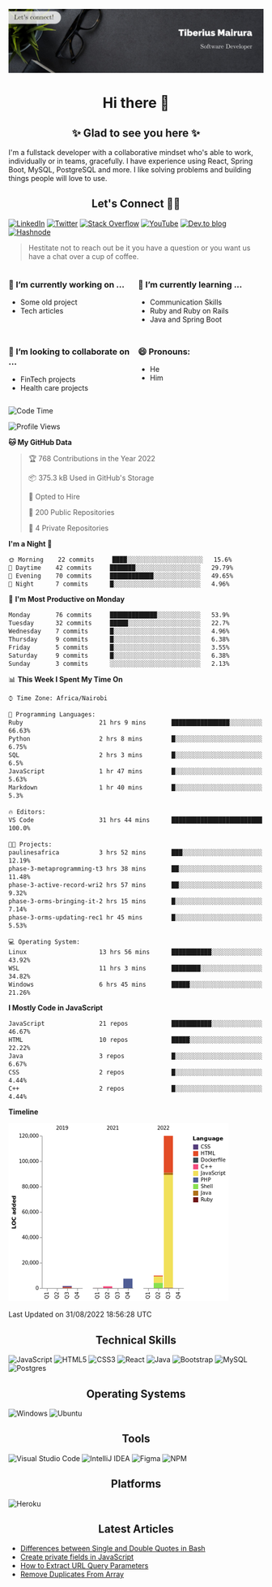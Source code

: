 ![cover-image](assets/images/banner.jpg)

<h1 align="center">
 Hi there 👋
</h1>

<h2 align="center"> ✨ Glad to see you here ✨ </h2>

I'm a fullstack developer with a collaborative mindset who's able to work, individually or in teams, gracefully. I have experience using React, Spring Boot, MySQL, PostgreSQL and more. I like solving problems and building things people will love to use.

<h2 align="center"> Let's Connect 🤝🏾 </h2>

[![LinkedIn](https://img.shields.io/badge/linkedin-%230077B5.svg?style=for-the-badge&logo=linkedin&logoColor=white)](https://www.linkedin.com/in/tiberius-mairura/) [![Twitter](https://img.shields.io/badge/Twitter-%231DA1F2.svg?style=for-the-badge&logo=Twitter&logoColor=white)](https://twitter.com/hermit_tiberius) [![Stack Overflow](https://img.shields.io/badge/-Stackoverflow-FE7A16?style=for-the-badge&logo=stack-overflow&logoColor=white)](https://stackoverflow.com/users/11869442/tiberius) [![YouTube](https://img.shields.io/badge/YouTube-%23FF0000.svg?style=for-the-badge&logo=YouTube&logoColor=white)](https://www.youtube.com/channel/UCEyv3oMzvLUv6tGs9KD_S_A) [![Dev.to blog](https://img.shields.io/badge/dev.to-0A0A0A?style=for-the-badge&logo=dev.to&logoColor=white)](https://dev.to/hermitex) [![Hashnode](https://img.shields.io/badge/Hashnode-2962FF?style=for-the-badge&logo=hashnode&logoColor=white)](https://hashnode.com/@hermitex)

> Hestitate not to reach out be it you have a question or you want us have a chat over a cup of coffee.

<div style="display: grid; gap: 0.5rem; grid-template-columns: repeat(2, 1fr);">

<div>

<h3>🔭  I’m currently working on ...</h3>

- Some old project
- Tech articles

</div>

<div>

<h3>🌱 I’m currently learning ...</h3>

- Communication Skills
- Ruby and Ruby on Rails
- Java and Spring Boot

</div>

<div>
<h3>👯 I’m looking to collaborate on ...</h3>

- FinTech projects
- Health care projects

</div>

<div>
<h3>😄 Pronouns:</h3>

- He
- Him
  
</div>

</div>

<!--START_SECTION:waka-->
![Code Time](http://img.shields.io/badge/Code%20Time-291%20hrs%2049%20mins-blue)

![Profile Views](http://img.shields.io/badge/Profile%20Views-13-blue)

**🐱 My GitHub Data** 

> 🏆 768 Contributions in the Year 2022
 > 
> 📦 375.3 kB Used in GitHub's Storage 
 > 
> 💼 Opted to Hire
 > 
> 📜 200 Public Repositories 
 > 
> 🔑 4 Private Repositories  
 > 
**I'm a Night 🦉** 

```text
🌞 Morning    22 commits     ████░░░░░░░░░░░░░░░░░░░░░   15.6% 
🌆 Daytime    42 commits     ███████░░░░░░░░░░░░░░░░░░   29.79% 
🌃 Evening    70 commits     ████████████░░░░░░░░░░░░░   49.65% 
🌙 Night      7 commits      █░░░░░░░░░░░░░░░░░░░░░░░░   4.96%

```
📅 **I'm Most Productive on Monday** 

```text
Monday       76 commits     █████████████░░░░░░░░░░░░   53.9% 
Tuesday      32 commits     █████░░░░░░░░░░░░░░░░░░░░   22.7% 
Wednesday    7 commits      █░░░░░░░░░░░░░░░░░░░░░░░░   4.96% 
Thursday     9 commits      █░░░░░░░░░░░░░░░░░░░░░░░░   6.38% 
Friday       5 commits      █░░░░░░░░░░░░░░░░░░░░░░░░   3.55% 
Saturday     9 commits      █░░░░░░░░░░░░░░░░░░░░░░░░   6.38% 
Sunday       3 commits      ░░░░░░░░░░░░░░░░░░░░░░░░░   2.13%

```


📊 **This Week I Spent My Time On** 

```text
⌚︎ Time Zone: Africa/Nairobi

💬 Programming Languages: 
Ruby                     21 hrs 9 mins       ████████████████░░░░░░░░░   66.63% 
Python                   2 hrs 8 mins        █░░░░░░░░░░░░░░░░░░░░░░░░   6.75% 
SQL                      2 hrs 3 mins        █░░░░░░░░░░░░░░░░░░░░░░░░   6.5% 
JavaScript               1 hr 47 mins        █░░░░░░░░░░░░░░░░░░░░░░░░   5.63% 
Markdown                 1 hr 40 mins        █░░░░░░░░░░░░░░░░░░░░░░░░   5.3%

🔥 Editors: 
VS Code                  31 hrs 44 mins      █████████████████████████   100.0%

🐱‍💻 Projects: 
paulinesafrica           3 hrs 52 mins       ███░░░░░░░░░░░░░░░░░░░░░░   12.19% 
phase-3-metaprogramming-t3 hrs 38 mins       ██░░░░░░░░░░░░░░░░░░░░░░░   11.48% 
phase-3-active-record-wri2 hrs 57 mins       ██░░░░░░░░░░░░░░░░░░░░░░░   9.32% 
phase-3-orms-bringing-it-2 hrs 15 mins       █░░░░░░░░░░░░░░░░░░░░░░░░   7.14% 
phase-3-orms-updating-rec1 hr 45 mins        █░░░░░░░░░░░░░░░░░░░░░░░░   5.53%

💻 Operating System: 
Linux                    13 hrs 56 mins      ███████████░░░░░░░░░░░░░░   43.92% 
WSL                      11 hrs 3 mins       ████████░░░░░░░░░░░░░░░░░   34.82% 
Windows                  6 hrs 45 mins       █████░░░░░░░░░░░░░░░░░░░░   21.26%

```

**I Mostly Code in JavaScript** 

```text
JavaScript               21 repos            ███████████░░░░░░░░░░░░░░   46.67% 
HTML                     10 repos            █████░░░░░░░░░░░░░░░░░░░░   22.22% 
Java                     3 repos             █░░░░░░░░░░░░░░░░░░░░░░░░   6.67% 
CSS                      2 repos             █░░░░░░░░░░░░░░░░░░░░░░░░   4.44% 
C++                      2 repos             █░░░░░░░░░░░░░░░░░░░░░░░░   4.44%

```


**Timeline**

![Chart not found](https://raw.githubusercontent.com/hermitex/hermitex/main/charts/bar_graph.png) 


 Last Updated on 31/08/2022 18:56:28 UTC
<!--END_SECTION:waka-->

<h2 align="center"> Technical Skills </h2>

![JavaScript](https://img.shields.io/badge/javascript-%23323330.svg?style=for-the-badge&logo=javascript&logoColor=%23F7DF1E) ![HTML5](https://img.shields.io/badge/html5-%23E34F26.svg?style=for-the-badge&logo=html5&logoColor=white) ![CSS3](https://img.shields.io/badge/css3-%231572B6.svg?style=for-the-badge&logo=css3&logoColor=white) ![React](https://img.shields.io/badge/react-%2320232a.svg?style=for-the-badge&logo=react&logoColor=%2361DAFB) ![Java](https://img.shields.io/badge/java-%23ED8B00.svg?style=for-the-badge&logo=java&logoColor=white) ![Bootstrap](https://img.shields.io/badge/bootstrap-%23563D7C.svg?style=for-the-badge&logo=bootstrap&logoColor=white) ![MySQL](https://img.shields.io/badge/mysql-%2300f.svg?style=for-the-badge&logo=mysql&logoColor=white) ![Postgres](https://img.shields.io/badge/postgres-%23316192.svg?style=for-the-badge&logo=postgresql&logoColor=white)

<h2 align="center"> Operating Systems </h2>

![Windows](https://img.shields.io/badge/Windows-0078D6?style=for-the-badge&logo=windows&logoColor=white) ![Ubuntu](https://img.shields.io/badge/Ubuntu-E95420?style=for-the-badge&logo=ubuntu&logoColor=white)

<h2 align="center"> Tools </h2>

![Visual Studio Code](https://img.shields.io/badge/Visual%20Studio%20Code-0078d7.svg?style=for-the-badge&logo=visual-studio-code&logoColor=white) ![IntelliJ IDEA](https://img.shields.io/badge/IntelliJIDEA-000000.svg?style=for-the-badge&logo=intellij-idea&logoColor=white) ![Figma](https://img.shields.io/badge/figma-%23F24E1E.svg?style=for-the-badge&logo=figma&logoColor=white) ![NPM](https://img.shields.io/badge/NPM-%23000000.svg?style=for-the-badge&logo=npm&logoColor=white)

<h2 align="center"> Platforms </h2>

![Heroku](https://img.shields.io/badge/heroku-%23430098.svg?style=for-the-badge&logo=heroku&logoColor=white)

 <h2 align="center">Latest Articles </h2>

- [Differences between Single and Double Quotes in Bash](https://dev.to/hermitex/differences-between-single-and-double-quotes-in-bash-3eog)
- [Create private fields in JavaScript](https://dev.to/hermitex/create-private-fields-in-javascript-3ean)
- [How to Extract URL Query Parameters](https://dev.to/hermitex/how-to-extract-url-search-parameters-4k58)
- [Remove Duplicates From Array](https://dev.to/hermitex/remove-duplicates-from-array-1d6h)

